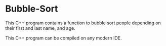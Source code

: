 # Bubble-Sort
This C++ program contains a function to bubble sort people depending on their first and last name, and age.

This C++ program can be compiled on any modern IDE.
